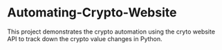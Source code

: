 # Automating-Crypto-Website

This project demonstrates the crypto automation using the cryto website API to track down the crypto value changes in Python.
